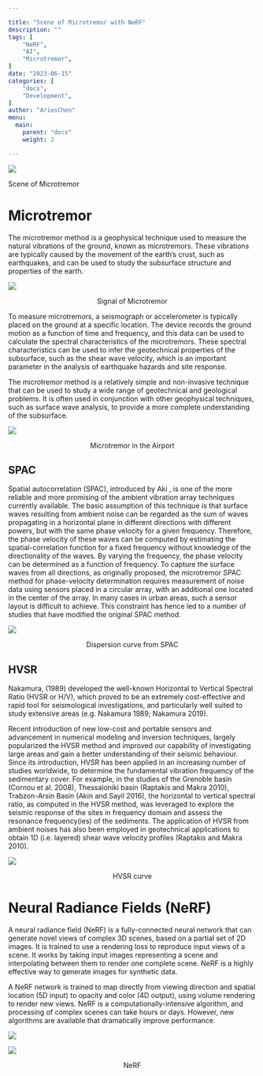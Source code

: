 ```yaml
---

title: "Scene of Microtremor with NeRF"
description: ""
tags: [
    "NeRF",
    "AI",
    "Microtremor",
]
date: "2023-06-15"
categories: [
    "docs",
    "Development",
]
author: "AriesChen"
menu:
  main:
    parent: "docs"
    weight: 2

---
```


![](https://miro.medium.com/v2/resize:fit:1400/1*hDMkE8-tA4qDKhamoqqqpw.jpeg)

Scene of Microtremor

# Microtremor

The microtremor method is a geophysical technique used to measure the natural vibrations of the ground, known as microtremors. These vibrations are typically caused by the movement of the earth’s crust, such as earthquakes, and can be used to study the subsurface structure and properties of the earth.

![](https://miro.medium.com/v2/resize:fit:830/1*gpfsBT4o15NgRd8PWXnLPw.png)

   <div style="text-align: center;">Signal of Microtremor</div>

To measure microtremors, a seismograph or accelerometer is typically placed on the ground at a specific location. The device records the ground motion as a function of time and frequency, and this data can be used to calculate the spectral characteristics of the microtremors. These spectral characteristics can be used to infer the geotechnical properties of the subsurface, such as the shear wave velocity, which is an important parameter in the analysis of earthquake hazards and site response.

The microtremor method is a relatively simple and non-invasive technique that can be used to study a wide range of geotechnical and geological problems. It is often used in conjunction with other geophysical techniques, such as surface wave analysis, to provide a more complete understanding of the subsurface.

![](https://miro.medium.com/v2/resize:fit:882/1*i8rU35MtsWxzd4YSRfxlzQ.png)

   <div style="text-align: center;">Microtremor in the Airport</div>

## SPAC

Spatial autocorrelation (SPAC), introduced by Aki , is one of the more reliable and more promising of the ambient vibration array techniques currently available. The basic assumption of this technique is that surface waves resulting from ambient noise can be regarded as the sum of waves propagating in a horizontal plane in different directions with different powers, but with the same phase velocity for a given frequency. Therefore, the phase velocity of these waves can be computed by estimating the spatial-correlation function for a fixed frequency without knowledge of the directionality of the waves. By varying the frequency, the phase velocity can be determined as a function of frequency. To capture the surface waves from all directions, as originally proposed, the microtremor SPAC method for phase-velocity determination requires measurement of noise data using sensors placed in a circular array, with an additional one located in the center of the array. In many cases in urban areas, such a sensor layout is difficult to achieve. This constraint has hence led to a number of studies that have modified the original SPAC method.

![](https://miro.medium.com/v2/resize:fit:1224/1*IkvLTyjzqLIHYCrB5qeUjA.jpeg)

   <div style="text-align: center;">Dispersion curve from SPAC</div>

## HVSR

Nakamura, (1989) developed the well-known Horizontal to Vertical Spectral Ratio (HVSR or H/V), which proved to be an extremely cost-effective and rapid tool for seismological investigations, and particularly well suited to study extensive areas (e.g. Nakamura 1989; Nakamura 2019).

Recent introduction of new low-cost and portable sensors and advancement in numerical modeling and inversion techniques, largely popularized the HVSR method and improved our capability of investigating large areas and gain a better understanding of their seismic behaviour. Since its introduction, HVSR has been applied in an increasing number of studies worldwide, to determine the fundamental vibration frequency of the sedimentary cover. For example, in the studies of the Grenoble basin (Cornou et al. 2008), Thessaloniki basin (Raptakis and Makra 2010), Trabzon-Arsin Basin (Akin and Sayil 2016), the horizontal to vertical spectral ratio, as computed in the HVSR method, was leveraged to explore the seismic response of the sites in frequency domain and assess the resonance frequency(ies) of the sediments. The application of HVSR from ambient noises has also been employed in geotechnical applications to obtain 1D (i.e. layered) shear wave velocity profiles (Raptakis and Makra 2010).

![](https://miro.medium.com/v2/resize:fit:1242/1*dhCcAS8R7UZ0s_4vl81NBQ.png)

   <div style="text-align: center;">HVSR curve</div>

# Neural Radiance Fields (NeRF)

A neural radiance field (NeRF) is a fully-connected neural network that can generate novel views of complex 3D scenes, based on a partial set of 2D images. It is trained to use a rendering loss to reproduce input views of a scene. It works by taking input images representing a scene and interpolating between them to render one complete scene. NeRF is a highly effective way to generate images for synthetic data.

A NeRF network is trained to map directly from viewing direction and spatial location (5D input) to opacity and color (4D output), using volume rendering to render new views. NeRF is a computationally-intensive algorithm, and processing of complex scenes can take hours or days. However, new algorithms are available that dramatically improve performance.

![](https://miro.medium.com/v2/resize:fit:704/1*_986fTHFE-es7rb2ZJSW_A.png)

![](https://miro.medium.com/v2/resize:fit:1400/1*xdu4X53kiV5lnZxK09HodA.png)

   <div style="text-align: center;">NeRF</div>